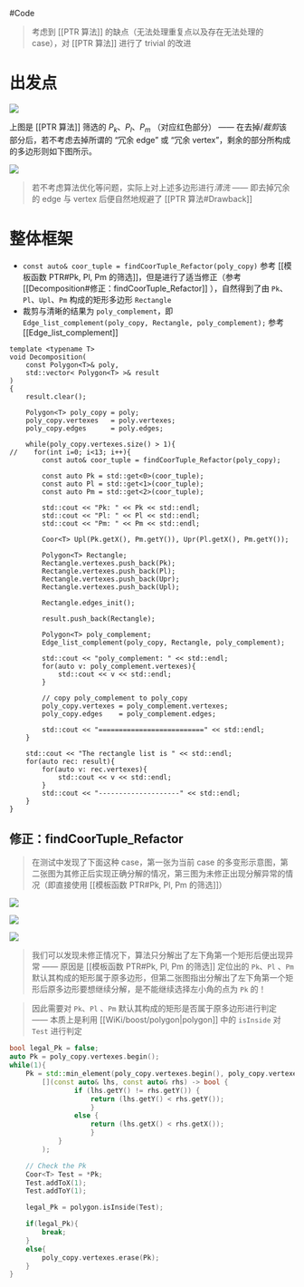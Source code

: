 #Code 

> 考虑到 [[PTR 算法]] 的缺点（无法处理重复点以及存在无法处理的 case），对 [[PTR 算法]] 进行了 trivial 的改进

# 出发点

![](https://picbed-1306742914.cos.ap-nanjing.myqcloud.com/pics/20240409144608.png)

上图是 [[PTR 算法]] 筛选的 $P_k$、$P_l$、$P_m$ （对应红色部分） —— 在去掉/*裁剪*该部分后，若不考虑去掉所谓的 “冗余 edge” 或 “冗余 vertex”，剩余的部分所构成的多边形则如下图所示。

![](https://picbed-1306742914.cos.ap-nanjing.myqcloud.com/pics/20240409144657.png)

> 若不考虑算法优化等问题，实际上对上述多边形进行*清洗* —— 即去掉冗余的 edge 与 vertex 后便自然地规避了 [[PTR 算法#Drawback]]

# 整体框架

- `const auto& coor_tuple = findCoorTuple_Refactor(poly_copy)` 参考 [[模板函数 PTR#Pk, Pl, Pm 的筛选]]，但是进行了适当修正（参考 [[Decomposition#修正：findCoorTuple_Refactor]] ），自然得到了由 `Pk`、`Pl`、`Upl`、`Pm` 构成的矩形多边形 `Rectangle`
- 裁剪与清晰的结果为 `poly_complement`，即 `Edge_list_complement(poly_copy, Rectangle, poly_complement);` 参考 [[Edge_list_complement]]

```cpp,nums,{13-50}
template <typename T>
void Decomposition(
    const Polygon<T>& poly,
    std::vector< Polygon<T> >& result
)
{
    result.clear();

    Polygon<T> poly_copy = poly;
    poly_copy.vertexes   = poly.vertexes;
    poly_copy.edges      = poly.edges;

    while(poly_copy.vertexes.size() > 1){
//    for(int i=0; i<13; i++){
        const auto& coor_tuple = findCoorTuple_Refactor(poly_copy);
        
        const auto Pk = std::get<0>(coor_tuple);
        const auto Pl = std::get<1>(coor_tuple);
        const auto Pm = std::get<2>(coor_tuple);

        std::cout << "Pk: " << Pk << std::endl;
        std::cout << "Pl: " << Pl << std::endl;
        std::cout << "Pm: " << Pm << std::endl;

        Coor<T> Upl(Pk.getX(), Pm.getY()), Upr(Pl.getX(), Pm.getY());

        Polygon<T> Rectangle;
        Rectangle.vertexes.push_back(Pk);
        Rectangle.vertexes.push_back(Pl);
        Rectangle.vertexes.push_back(Upr);
        Rectangle.vertexes.push_back(Upl);
        
        Rectangle.edges_init();

        result.push_back(Rectangle);

        Polygon<T> poly_complement;
        Edge_list_complement(poly_copy, Rectangle, poly_complement);

        std::cout << "poly_complement: " << std::endl;
        for(auto v: poly_complement.vertexes){
            std::cout << v << std::endl;
        }

        // copy poly_complement to poly_copy
        poly_copy.vertexes = poly_complement.vertexes;
        poly_copy.edges    = poly_complement.edges;

        std::cout << "==========================" << std::endl;
    }

    std::cout << "The rectangle list is " << std::endl;
    for(auto rec: result){
        for(auto v: rec.vertexes){
            std::cout << v << std::endl;
        }
        std::cout << "--------------------" << std::endl;
    }
}
```

## 修正：findCoorTuple_Refactor

> 在测试中发现了下面这种 case，第一张为当前 case 的多变形示意图，第二张图为其修正后实现正确分解的情况，第三图为未修正出现分解异常的情况（即直接使用 [[模板函数 PTR#Pk, Pl, Pm 的筛选]]）

![](https://picbed-1306742914.cos.ap-nanjing.myqcloud.com/pics/20240409175823.png)

![](https://picbed-1306742914.cos.ap-nanjing.myqcloud.com/pics/20240409175735.png)

![](https://picbed-1306742914.cos.ap-nanjing.myqcloud.com/pics/20240409175723.png)

> 我们可以发现未修正情况下，算法只分解出了左下角第一个矩形后便出现异常 —— 原因是 [[模板函数 PTR#Pk, Pl, Pm 的筛选]] 定位出的 `Pk`、`Pl` 、`Pm` 默认其构成的矩形属于原多边形，但第二张图指出分解出了左下角第一个矩形后原多边形要想继续分解，是不能继续选择左小角的点为 `Pk` 的！

> 因此需要对  `Pk`、`Pl` 、`Pm` 默认其构成的矩形是否属于原多边形进行判定 —— 本质上是利用 [[WiKi/boost/polygon|polygon]] 中的 `isInside` 对 `Test` 进行判定

```cpp
bool legal_Pk = false;
auto Pk = poly_copy.vertexes.begin();
while(1){
	Pk = std::min_element(poly_copy.vertexes.begin(), poly_copy.vertexes.end(), 
        [](const auto& lhs, const auto& rhs) -> bool {
                if (lhs.getY() != rhs.getY()) { 
                    return (lhs.getY() < rhs.getY()); 
                    }
                else { 
                    return (lhs.getX() < rhs.getX()); 
                    }
            }
        );

    // Check the Pk
    Coor<T> Test = *Pk;
    Test.addToX(1);
    Test.addToY(1);

    legal_Pk = polygon.isInside(Test);

    if(legal_Pk){
        break;
    }
    else{
        poly_copy.vertexes.erase(Pk);
    }    
}
```